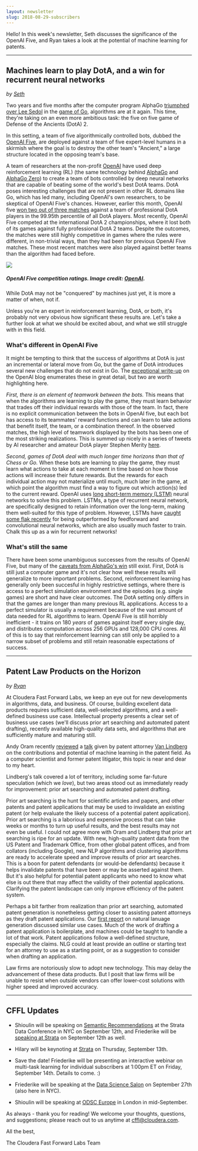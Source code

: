 ```yaml
---
layout: newsletter
slug: 2018-08-29-subscribers
---
```


Hello!  In this week's newsletter, Seth discusses the significance of the OpenAI Five, and Ryan takes a look at the potential of machine learning for patents.

---
## Machines learn to play DotA, and a win for recurrent neural networks

_by [Seth](https://twitter.com/shendrickson16)_

Two years and five months after the computer program AlphaGo [triumphed
over Lee Sedol](https://en.wikipedia.org/wiki/AlphaGo_versus_Lee_Sedol) in the [game of Go](https://en.wikipedia.org/wiki/Go_(game)), algorithms are at it again. This time, they're taking
on an even more ambitious task: the five on five game of Defense of the Ancients (DotA) 2.

In this setting, a team of five algorithmically controlled bots, dubbed the [OpenAI Five](https://openai.com/five/),
are deployed against a team of five expert-level humans in a skirmish where the goal is 
to destroy the other team's "Ancient," a large structure located in the opposing team's base.

A team of researchers at the non-profit [OpenAI](https://openai.com/about/) have used deep reinforcement learning (RL) (the
same technology behind [AlphaGo](https://en.wikipedia.org/wiki/AlphaGo) and [AlphaGo Zero](https://en.wikipedia.org/wiki/AlphaGo_Zero)) to create a team of bots controlled by
deep neural networks that are capable of beating some of the world's best DotA teams. DotA
poses interesting challenges that are not present in other RL domains like Go, which has led
many, including OpenAI's own researchers, to be skeptical of OpenAI Five's chances. However,
earlier this month, OpenAI five [won two out of three matches](https://blog.openai.com/openai-five-benchmark-results/) against a team of 
professional DotA players in the 99.95th percentile of all DotA players. Most recently, 
OpenAI Five competed at the international DotA 2 championships, where it lost both of its
games against fully professional DotA 2 teams. Despite the outcomes, the matches were still
highly competitive in games where the rules were different, in non-trivial ways, than they
had been for previous OpenAI Five matches. These most recent matches were also played against
better teams than the algorithm had faced before.

![](images/openai_competition.svg)

##### OpenAI Five competition ratings. Image credit: [OpenAI](https://blog.openai.com/the-international-2018-results/).

While DotA may not be "conquered" by machines just yet, it is more a matter of when, not if. 

Unless
you're an expert in reinforcement learning, DotA, or both, it's probably not very obvious how
significant these results are. Let's take a further look at what we should be excited about,
and what we still struggle with in this field.

### What's different in OpenAI Five

It might be tempting to think that the success of algorithms at DotA is just an incremental
or lateral move from Go, but the game of DotA introduces several new challenges that do not
exist in Go. The [exceptional write-up](https://blog.openai.com/openai-five/) on the OpenAI blog enumerates these in great 
detail, but two are worth highlighting here.

_First, there is an element of teamwork between the bots._ This means that when the algorithms
are learning to play the game, they must learn behavior that trades off their individual
rewards with those of the team. In fact, there is no explicit communication between the bots
in OpenAI five, but each bot has access to its teammates' reward functions and can learn to
take actions that benefit itself, the team, or a combination thereof. In the observed matches,
the high level of teamwork displayed by the bots has been one of the most striking realizations.
This is summed up nicely in a series of tweets by AI researcher and amateur DotA player Stephen Merity 
[here](https://twitter.com/Smerity/status/1011340815682056192).

_Second, games of DotA deal with much longer time horizons than that of Chess or Go._ When these
bots are learning to play the game, they must learn what actions to take at each moment in time
based on how those actions will increase their future rewards. But the rewards for each individual
action may not materialize until much, much later in the game, at which point the algorithm must
find a way to figure out which action(s) led to the current reward. OpenAI uses [long short-term
memory (LSTM)](https://en.wikipedia.org/wiki/Long_short-term_memory) neural networks to solve this problem. LSTMs, a type of recurrent neural network,
are specifically designed to retain information over the long-term, making them well-suited for 
this type of problem. However, LSTMs have [caught some flak recently](http://bair.berkeley.edu/blog/2018/08/06/recurrent/) for being outperformed by 
feedforward and convolutional neural networks, which are also usually much faster to train. 
Chalk this up as a win for recurrent networks!

### What's still the same

There have been some unambiguous successes from the results of OpenAI Five, but many of the [caveats
from AlphaGo's win](https://blog.fastforwardlabs.com/2017/10/25/alphago-zero.html) still exist. First, DotA is still just a computer game and it's not clear how well
these results will generalize to more important problems. Second, reinforcement learning has generally
only been succesful in highly restrictive settings, where there is access to a perfect simulation environment and
the episodes (e.g. single games) are short and have clear outcomes. The DotA setting only differs
in that the games are longer than many previous RL applications. Access to a perfect simulator is
usually a requirement because of the vast amount of data needed for RL algorithms to learn. OpenAI
Five is still horribly inefficient - it trains on 180 _years_ of games against
itself every single day, and distributes computation across 256 GPUs and 128,000 CPU cores. All of this is to say that
reinforcement learning can still only be applied to a narrow subset of problems and still retain reasonable
expectations of success.

---
## Patent Law Products on the Horizon

_by [Ryan](https://twitter.com/jqpubliq)_

At Cloudera Fast Forward Labs, we keep an eye out for new developments in algorithms, data, and business. Of course, building excellent data products requires sufficient data, well-selected algorithms, and a well-defined business use case. Intellectual property presents a clear set of business use cases (we'll discuss prior art searching and automated patent drafting), recently available high-quality data sets, and algorithms that are sufficiently mature and maturing still.

Andy Oram recently [reviewed](https://lwn.net/Articles/761931/) a [talk](https://conferences.oreilly.com/oscon/oscon-or-2018/public/schedule/detail/67104) given by patent attorney [Van Lindberg](https://www.dykema.com/professionals-van-lindberg.html) on the contributions and potential of machine learning in the patent field. As a computer scientist and former patent litigator, this topic is near and dear to my heart.

Lindberg's talk covered a lot of territory, including some far-future speculation (which we *love*), but two areas stood out as immediately ready for improvement: prior art searching and automated patent drafting.

Prior art searching is the hunt for scientific articles and papers, and other patents and patent applications that may be used to invalidate an existing patent (or help evaluate the likely success of a potential patent application). Prior art searching is a laborious and expensive process that can take weeks or months to turn up useful results, and the best results may not even be useful. I could not agree more with Oram and Lindberg that prior art searching is ripe for an update. With new, high-quality patent data from the US Patent and Trademark Office, from other global patent offices, and from collators (including Google), new NLP algorithms and clustering algorithms are ready to accelerate speed and improve results of prior art searches. This is a boon for patent defendants (or would-be defendants) because it helps invalidate patents that have been or may be asserted against them. But it's also helpful for potential patent applicants who need to know what else is out there that may affect the validity of their potential applications. Clarifying the patent landscape can only improve efficiency of the patent system.

Perhaps a bit farther from realization than prior art searching, automated patent generation is nonetheless getting closer to assisting patent attorneys as they draft patent applications. Our [first report](https://www.fastforwardlabs.com/research/FF01) on natural lanuage generation discussed similar use cases. Much of the work of drafting a patent application is boilerplate, and machines could be taught to handle a lot of that work. Patent applications follow a well-defined structure, especially the claims. NLG could at least provide an outline or starting text for an attorney to use as a starting point, or as a suggestion to consider when drafting an application.

Law firms are notoriously slow to adopt new technology. This may delay the advancement of these data products. But I posit that law firms will be unable to resist when outside vendors can offer lower-cost solutions with higher speed and improved accuracy.

---

## CFFL Updates

* Shioulin will be speaking on [Semantic Recommendations](https://conferences.oreilly.com/strata/strata-ny/public/schedule/detail/69260) at the Strata Data Conference in NYC on September 12th, and Friederike will be [speaking at Strata](https://conferences.oreilly.com/strata/strata-ny/public/schedule/detail/69365) on September 12th as well.

* Hilary will be keynoting at [Strata](https://conferences.oreilly.com/strata/strata-ny) on Thursday, September 13th.

* Save the date!  Friederike will be presenting an interactive webinar on multi-task learning for individual subscribers at 1:00pm ET on Friday, September 14th.  Details to come.  :)

* Friederike will be speaking at the [Data Science Salon](https://www.eventbrite.com/e/data-science-salon-nyc-tickets-40072527007) on September 27th (also here in NYC).

* Shioulin will be speaking at [ODSC Europe](https://odsc.com/london) in London in mid-September.

As always - thank you for reading!  We welcome your thoughts, questions, and suggestions; please reach out to us anytime at cffl@cloudera.com.

All the best,

The Cloudera Fast Forward Labs Team
